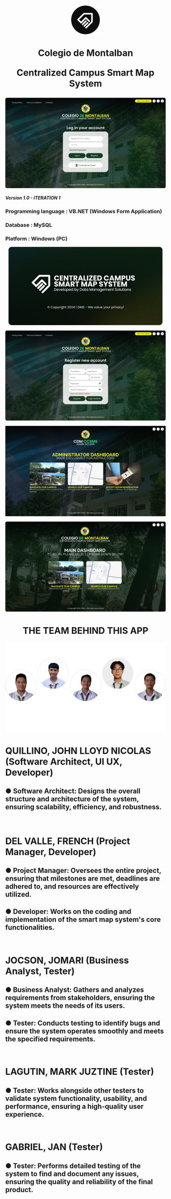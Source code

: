 <p align="center">
    <a href="">
        <img src="https://github.com/jlnqvisuals/CDM-CCSMS/blob/main/CCSMS%20LOGO%20-%20FLAT%20ROUND.png?raw=true" width="90" height="90">
    </a>
</p>


<div align="center">
  <h1>Colegio de Montalban<p> Centralized Campus Smart Map System</h1>
  </div>
  
<img src="https://github.com/jlnqvisuals/CDM-CCSMS/blob/main/LOGIN%20DASHBOARD%20S2).png?raw=true">



##### Version 1.0 - ITERATION 1

### Programming language : VB.NET (Windows Form Application) <p>
### Database : MySQL<p>
### Platform : Windows (PC)<p>


<p align="center">
<img src="https://github.com/jlnqvisuals/CDM-CCSMS/blob/main/SPLASHSCREEN.png?raw=true">
   </a>
</p>


<img src="https://github.com/jlnqvisuals/CDM-CCSMS/blob/main/LOGIN%20DASHBOARD%20(4).png?raw=true">
   </a>
</p>

<img src="https://github.com/jlnqvisuals/CDM-CCSMS/blob/main/MAIN%20DB%20(ADMIN).png?raw=true">
   </a>
</p>

<img src="https://github.com/jlnqvisuals/CDM-CCSMS/blob/main/MAIN%20DB%20(STUDENT)%20(4).png?raw=true">
   </a>
</p>






<div align="center">
  <h1>THE TEAM BEHIND THIS APP</h1>
  </div>

<p align="center">
<img src="https://github.com/jlnqvisuals/CDM-CCSMS/blob/main/Centralized%20Campus%20Smart%20Map%20System%20%20DMS%20(2).png?raw=true">
   


# QUILLINO, JOHN LLOYD NICOLAS (Software Architect, UI UX, Developer)
## ● Software Architect: Designs the overall structure and architecture of the system, ensuring scalability, efficiency, and robustness.<p>

<br>

# DEL VALLE, FRENCH (Project Manager, Developer)
## ● Project Manager: Oversees the entire project, ensuring that milestones are met, deadlines are adhered to, and resources are effectively utilized.<p> 
## ● Developer: Works on the coding and implementation of the smart map system's core functionalities.

<br>

# JOCSON, JOMARI (Business Analyst, Tester)
## ● Business Analyst: Gathers and analyzes requirements from stakeholders, ensuring the system meets the needs of its users.
## ● Tester: Conducts testing to identify bugs and ensure the system operates smoothly and meets the specified requirements.

<br>

# LAGUTIN, MARK JUZTINE (Tester)
## ● Tester: Works alongside other testers to validate system functionality, usability, and performance, ensuring a high-quality user experience.

<br>

# GABRIEL, JAN (Tester)
## ● Tester: Performs detailed testing of the system to find and document any issues, ensuring the quality and reliability of the final product.





